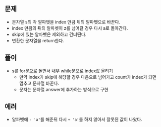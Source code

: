 ## 문제
- 문자열 s의 각 알파벳을 index 만큼 뒤의 알파벳으로 바꾼다.
- index 만큼의 뒤의 알파벳이 z를 넘어갈 경우 다시 a로 돌아간다.
- skip에 있는 알파벳은 제외하고 건너뛴다.
- 변환한 문자열을 return한다.

## 풀이
- s를 for문으로 돌면서 내부 while문으로 index값 올리기
  - 만약 index가 skip에 해당할 경우 다음으로 넘어가고 count가 index가 되면 멈추고 문자열 바꾼다.
  - 문자는 문자열 answer에 추가하는 방식으로 구현
  
## 에러
- 알파벳에 `- 'a'`를 해준뒤 다시 `+ 'a'`를 하지 않아서 잘못된 값이 나왔다.
